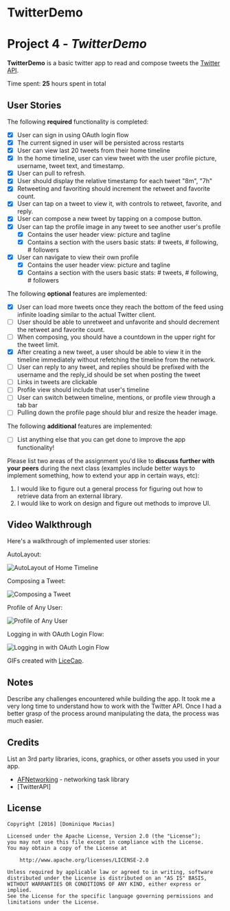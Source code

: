 # TwitterDemo

# Project 4 - *TwitterDemo*

**TwitterDemo** is a basic twitter app to read and compose tweets the [Twitter API](https://apps.twitter.com/).

Time spent: **25** hours spent in total

## User Stories

The following **required** functionality is completed:

- [X] User can sign in using OAuth login flow
- [X] The current signed in user will be persisted across restarts
- [X] User can view last 20 tweets from their home timeline
- [X] In the home timeline, user can view tweet with the user profile picture, username, tweet text, and timestamp.
- [X] User can pull to refresh.
- [X] User should display the relative timestamp for each tweet "8m", "7h"
- [X] Retweeting and favoriting should increment the retweet and favorite count.
- [X] User can tap on a tweet to view it, with controls to retweet, favorite, and reply.
- [X] User can compose a new tweet by tapping on a compose button.
- [X] User can tap the profile image in any tweet to see another user's profile
   - [X] Contains the user header view: picture and tagline
   - [X] Contains a section with the users basic stats: # tweets, # following, # followers
- [X] User can navigate to view their own profile
   - [X] Contains the user header view: picture and tagline
   - [X] Contains a section with the users basic stats: # tweets, # following, # followers

The following **optional** features are implemented:

- [X] User can load more tweets once they reach the bottom of the feed using infinite loading similar to the actual Twitter client.
- [ ] User should be able to unretweet and unfavorite and should decrement the retweet and favorite count.
- [ ] When composing, you should have a countdown in the upper right for the tweet limit.
- [X] After creating a new tweet, a user should be able to view it in the timeline immediately without refetching the timeline from the network.
- [ ] User can reply to any tweet, and replies should be prefixed with the username and the reply_id should be set when posting the tweet
- [ ] Links in tweets are clickable
- [ ] Profile view should include that user's timeline
- [ ] User can switch between timeline, mentions, or profile view through a tab bar
- [ ] Pulling down the profile page should blur and resize the header image.

The following **additional** features are implemented:

- [ ] List anything else that you can get done to improve the app functionality!

Please list two areas of the assignment you'd like to **discuss further with your peers** during the next class (examples include better ways to implement something, how to extend your app in certain ways, etc):

1. I would like to figure out a general process for figuring out how to retrieve data from an external library.
2. I would like to work on design and figure out methods to improve UI.

## Video Walkthrough

Here's a walkthrough of implemented user stories:

AutoLayout:


<img src='https://i.imgur.com/TXpXsS9.gif' title='AutoLayout of Home Timeline' width='' alt='AutoLayout of Home Timeline' />

Composing a Tweet: 


<img src='https://i.imgur.com/O7taE4w.gif' title='Composing a Tweet' width='' alt='Composing a Tweet' />

Profile of Any User: 


<img src='https://i.imgur.com/sGVA4DB.gif' title='Profile of Any User' width='' alt='Profile of Any User' />

Logging in with OAuth Login Flow: 


<img src='https://i.imgur.com/TlRUITw.gif' title='Logging in with OAuth Login Flow' width='' alt='Logging in with OAuth Login Flow' />

GIFs created with [LiceCap](http://www.cockos.com/licecap/).

## Notes

Describe any challenges encountered while building the app.
It took me a very long time to understand how to work with the Twitter API. 
Once I had a better grasp of the process around manipulating the data, the process was much easier.


## Credits

List an 3rd party libraries, icons, graphics, or other assets you used in your app.

- [AFNetworking](https://github.com/AFNetworking/AFNetworking) - networking task library
- [TwitterAPI]

## License

    Copyright [2016] [Dominique Macias]

    Licensed under the Apache License, Version 2.0 (the "License");
    you may not use this file except in compliance with the License.
    You may obtain a copy of the License at

        http://www.apache.org/licenses/LICENSE-2.0

    Unless required by applicable law or agreed to in writing, software
    distributed under the License is distributed on an "AS IS" BASIS,
    WITHOUT WARRANTIES OR CONDITIONS OF ANY KIND, either express or implied.
    See the License for the specific language governing permissions and
    limitations under the License.
